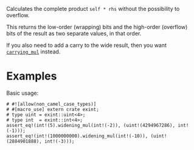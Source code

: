 Calculates the complete product `self * rhs` without the possibility to overflow.

This returns the low-order (wrapping) bits and the high-order (overflow) bits of
the result as two separate values, in that order.

If you also need to add a carry to the wide result, then you want
[`carrying_mul`] instead.

[`carrying_mul`]: Self::carrying_mul

# Examples

Basic usage:

```
# #![allow(non_camel_case_types)]
# #[macro_use] extern crate exint;
# type uint = exint::uint<4>;
# type int  = exint::int<4>;
assert_eq!(int!(5).widening_mul(int!(-2)), (uint!(4294967286), int!(-1)));
assert_eq!(int!(1000000000).widening_mul(int!(-10)), (uint!(2884901888), int!(-3)));
```

